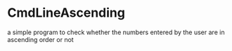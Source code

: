 # CmdLineAscending
a simple program to check whether the numbers entered by the user are in ascending order or not
